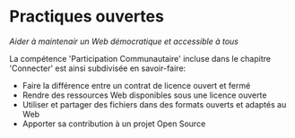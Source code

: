Practiques ouvertes
==============
_Aider à maintenair un Web démocratique et accessible à tous_

La compétence 'Participation Communautaire' incluse dans le chapitre 'Connecter' est ainsi subdivisée en savoir-faire:

* Faire la différence entre un contrat de licence ouvert et fermé
* Rendre des ressources Web disponibles sous une licence ouverte
* Utiliser et partager des fichiers dans des formats ouverts et adaptés au Web
* Apporter sa contribution à un projet Open Source
